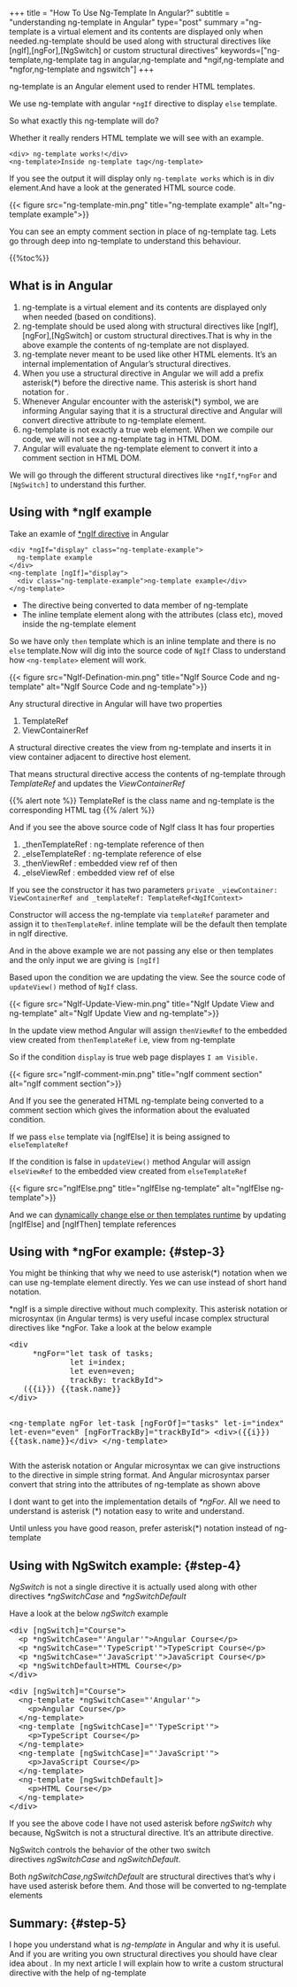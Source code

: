 +++
title = "How To Use Ng-Template In Angular?"
subtitle = "understanding ng-template in Angular"
type="post"
summary ="ng-template is a virtual element and its contents are displayed only when needed.ng-template should be used along with structural directives like [ngIf],[ngFor],[NgSwitch] or custom structural directives"
keywords=["ng-template,ng-template tag in angular,ng-template and *ngif,ng-template and *ngfor,ng-template and ngswitch"]
+++

ng-template is an Angular element used to render HTML templates.

We use ng-template with angular `*ngIf` directive to display `else` template.

So what exactly this ng-template will do?

Whether it really renders HTML template we will see with an example.

```
<div> ng-template works!</div>
<ng-template>Inside ng-template tag</ng-template>
```

If you see the output it will display only `ng-template works` which is in div element.And have a look at the generated HTML source code.

{{< figure src="ng-template-min.png" title="ng-template example" alt="ng-template example">}} 


You can see an empty comment section in place of ng-template tag. Lets go through deep into ng-template to understand this behaviour.

{{%toc%}}

## What is <ng-template> in Angular

  1. ng-template is a virtual element and its contents are displayed only when needed (based on conditions).
  2. ng-template should be used along with structural directives like [ngIf],[ngFor],[NgSwitch] or custom structural directives.That is why in the above example the contents of ng-template are not displayed.
  3. ng-template never meant to be used like other HTML elements. It&#8217;s an internal implementation of Angular&#8217;s structural directives.
  4. When you use a structural directive in Angular we will add a prefix asterisk(*) before the directive name. This asterisk is short hand notation for _<ng-template>._
  5. Whenever Angular encounter with the asterisk(*) symbol, we are informing Angular saying that it is a structural directive and Angular will convert directive attribute to ng-template element.
  6. ng-template is not exactly a true web element. When we compile our code, we will not see a ng-template tag in HTML DOM.
  7. Angular will evaluate the ng-template element to convert it into a comment section in HTML DOM.

We will go through the different structural directives like `*ngIf`,`*ngFor` and `[NgSwitch]` to understand this further.

## Using <ng-template> with *ngIf example

Take an examle of <a href="https://www.angularjswiki.com/angular/understanding-angulars-ngif-else-then-with-examples/" target="_blank" rel="noopener">*ngIf directive</a> in Angular

```
<div *ngIf="display" class="ng-template-example">
  ng-template example
</div>
<ng-template [ngIf]="display">
  <div class="ng-template-example">ng-template example</div>
</ng-template>
```

  * The directive being converted to data member of ng-template
  * The inline template element along with the attributes (class etc), moved inside the ng-template element

So we have only `then` template which is an inline template and there is no `else` template.Now will dig into the source code of `NgIf` Class to understand how `<ng-template>` element will work.

{{< figure src="NgIf-Defination-min.png" title="NgIf Source Code and ng-template" alt="NgIf Source Code and ng-template">}} 

Any structural directive in Angular will have two properties

  1. TemplateRef
  2. ViewContainerRef

A structural directive creates the view from ng-template and inserts it in view container adjacent to directive host element.

That means structural directive access the contents of ng-template through _TemplateRef_ and updates the _ViewContainerRef_

{{% alert note %}}
TemplateRef is the class name and ng-template is the corresponding HTML tag
{{% /alert %}}


And if you see the above source code of NgIf class It has four properties

  1. _thenTemplateRef : ng-template reference of then
  2. _elseTemplateRef : ng-template reference of else
  3. _thenViewRef : embedded view ref of then
  4. _elseViewRef : embedded view ref of else

If you see the constructor it has two parameters `private _viewContainer: ViewContainerRef and _templateRef: TemplateRef<NgIfContext>`

Constructor will access the ng-template via `templateRef` parameter and assign it to `thenTemplateRef`. inline template will be the default then template in ngIf directive.

And in the above example we are not passing any else or then templates and the only input we are giving is `[ngIf]`

Based upon the condition we are updating the view. See the source code of `updateView()` method of `NgIf` class.

{{< figure src="NgIf-Update-View-min.png" title="NgIf Update View and ng-template" alt="NgIf Update View and ng-template">}} 

In the update view method Angular will assign `thenViewRef` to the embedded view created from `thenTemplateRef` i.e, view from ng-template

So if the condition `display` is true web page displayes `I am Visible.`

{{< figure src="ngIf-comment-min.png" title="ngIf comment section" alt="ngIf comment section">}} 

And If you see the generated HTML ng-template being converted to a comment section which gives the information about the evaluated condition.

If we pass `else` template via [ngIfElse] it is being assigned to `elseTemplateRef`

If the condition is false in `updateView()` method Angular will assign `elseViewRef` to the embedded view created from `elseTemplateRef`

{{< figure src="ngIfElse.png" title="ngIfElse ng-template" alt="ngIfElse ng-template">}} 

And we can <a href="https://www.angularjswiki.com/angular/dynamically-change-ngif-thenelse-templates-at-runtime-in-angular/" target="_blank" rel="noopener">dynamically change else or then templates runtime</a> by updating [ngIfElse] and [ngIfThen] template references

## Using <ng-template> with *ngFor example: {#step-3}

You might be thinking that why we need to use asterisk(*) notation when we can use ng-template element directly. Yes we can use <ng-template> instead of short hand notation.

\*ngIf is a simple directive without much complexity. This asterisk notation or microsyntax (in Angular terms) is very useful incase complex structural directives like \*ngFor. Take a look at the below example

<div>
  <pre>&lt;div 
     *ngFor="let task of tasks; 
             let i=index; 
             let even=even; 
             trackBy: trackById"&gt;
   ({{i}}) {{task.name}}
&lt;/div&gt;

&lt;ng-template 
   ngFor let-task [ngForOf]="tasks" 
   let-i="index" 
   let-even="even"
   [ngForTrackBy]="trackById"&gt;
&lt;div&gt;({{i}}) {{task.name}}&lt;/div&gt;
&lt;/ng-template&gt;</pre>
</div>

With the asterisk notation or Angular microsyntax we can give instructions to the directive in simple string format. And Angular microsyntax parser convert that string into the attributes of ng-template as shown above

I dont want to get into the implementation details of _*ngFor_. All we need to understand is asterisk (*) notation easy to write and understand.

Until unless you have good reason, prefer asterisk(*) notation instead of ng-template

## Using <ng-template> with NgSwitch example: {#step-4}

_NgSwitch_ is not a single directive it is actually used along with other directives _*ngSwitchCase_ and _*ngSwitchDefault_

Have a look at the below _ngSwitch_ example

<pre><span class="hljs-tag">&lt;<span class="hljs-name">div</span> [<span class="hljs-attr">ngSwitch</span>]=<span class="hljs-string">"Course"</span>&gt;</span> 
<span class="hljs-tag">  &lt;<span class="hljs-name">p</span> *<span class="hljs-attr">ngSwitchCase</span>=<span class="hljs-string">"'Angular'"</span>&gt;</span>Angular Course<span class="hljs-tag">&lt;/<span class="hljs-name">p</span>&gt;
</span>  <span class="hljs-tag">&lt;<span class="hljs-name">p</span> *<span class="hljs-attr">ngSwitchCase</span>=<span class="hljs-string">"'TypeScript'"</span>&gt;TypeScript Course</span><span class="hljs-tag">&lt;/<span class="hljs-name">p</span>&gt;
</span>  <span class="hljs-tag">&lt;<span class="hljs-name">p</span> *<span class="hljs-attr">ngSwitchCase</span>=<span class="hljs-string">"'JavaScript'"</span>&gt;</span>JavaScript Course<span class="hljs-tag">&lt;/<span class="hljs-name">p</span>&gt;</span> 
<span class="hljs-tag">  &lt;<span class="hljs-name">p</span> *<span class="hljs-attr">ngSwitchDefault</span>&gt;HTML Course</span><span class="hljs-tag">&lt;/<span class="hljs-name">p</span>&gt;</span> 
<span class="hljs-tag">&lt;/div&gt;
</span></pre>

<div>
  <pre>&lt;div [ngSwitch]="Course"&gt;
  &lt;ng-template *ngSwitchCase="'Angular'"&gt;
    &lt;p&gt;Angular Course&lt;/p&gt;
  &lt;/ng-template&gt;
  &lt;ng-template [ngSwitchCase]="'TypeScript'"&gt;
    &lt;p&gt;TypeScript Course&lt;/p&gt;
  &lt;/ng-template&gt;
  &lt;ng-template [ngSwitchCase]="'JavaScript'"&gt;
    &lt;p&gt;JavaScript Course&lt;/p&gt;
  &lt;/ng-template&gt;
  &lt;ng-template [ngSwitchDefault]&gt;
    &lt;p&gt;HTML Course&lt;/p&gt;
  &lt;/ng-template&gt;
&lt;/div&gt;</pre>
</div>

If you see the above code I have not used asterisk before _ngSwitch_ why because, NgSwitch is not a structural directive. It&#8217;s an attribute directive.

NgSwitch controls the behavior of the other two switch directives _ngSwitchCase_ and _ngSwitchDefault_.

Both _ngSwitchCase_,_ngSwitchDefault_ are structural directives that&#8217;s why i have used asterisk before them. And those will be converted to ng-template elements

## Summary: {#step-5}

I hope you understand what is _ng-template_ in Angular and why it is useful. And if you are writing you own structural directives you should have clear idea about _<ng-template>._ In my next article I will explain how to write a custom structural directive with the help of ng-template
